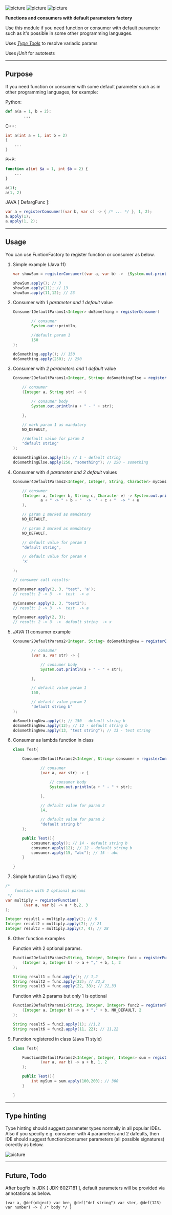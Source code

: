 ![picture](https://img.shields.io/badge/license-Apache%202.0-blue)
![picture](https://img.shields.io/badge/Java-11.0.1-brightgreen.svg)
![picture](https://img.shields.io/badge/jUnit-4.12-brightgreen)

**Functions and consumers with default parameters factory**

Use this module if you need function or consumer with default parameter such as it's possible in some other programming languages.

Uses *[Type Tools](https://github.com/jhalterman/typetools)* to resolve variadic params

Uses *jUnit* for autotests

---

## Purpose

If you need function or consumer with some default parameter such as in other programming languages, for example:

Python:

```python
def a(a = 1, b = 2):
        ...
```        

C++:

```cpp
int a(int a = 1, int b = 2) 
{ 
    ...
}
```


PHP:

```php
function a(int $a = 1, int $b = 2) { 
    ... 
}

a(1);
a(1, 2)
```		
	
JAVA [ DefargFunc ]:
```java
var a = registerConsumer((var b, var c) -> { /* ... */ }, 1, 2);
a.apply(1);
a.apply(1, 2);
```

---

## Usage

You can use FuntionFactory to register function or consumer as below.

1. Simple example (Java 11)
    ```java
    var showSum = registerConsumer((var a, var b) ->  {System.out.println(a + b);}, 1, 2);
    
    showSum.apply(); // 3
    showSum.apply(11); // 13
    showSum.apply(11,12); // 23
    ```
2. Consumer with *1 parameter and 1 default* value

    ```java
    Consumer1DefaultParams1<Integer> doSomething = registerConsumer(
    
            // consumer
            System.out::println,
    
            //default param 1
            150
    );
    
    doSomething.apply(); // 150
    doSomething.apply(250); // 250
    ```
            




3. Consumer with *2 parameters and 1 default* value
    ```java
    Consumer2DefaultParams1<Integer, String> doSomethingElse = registerConsumer(
    
        // consumer
        (Integer a, String str) -> {
    
            // consumer body
            System.out.println(a + " - " + str);
    
        },
    
        // mark param 1 as mandatory
        NO_DEFAULT,
    
        //default value for param 2
        "default string"
    );
    
    doSomethingElse.apply(1); // 1 - default string
    doSomethingElse.apply(250, "something"); // 250 - something
    ```
    


4. Consumer with *4 parameter and 2 default* values
    ```java
    Consumer4DefaultParams2<Integer, Integer, String, Character> myConsumer = registerConsumer(
    
        // consumer
        (Integer a, Integer b, String c, Character e) -> System.out.println(
                a + " -> " + b + "  ->  " + c + "  -> " + e
        ),
    
        // param 1 marked as mandatory
        NO_DEFAULT,
    
        // param 2 marked as mandatory
        NO_DEFAULT,
    
        // default value for param 3
        "default string",
    
        // default value for param 4
        'x'
    
    );
    
    // consumer call results:
    
    myConsumer.apply(2, 3, "test", 'a');
    // result: 2 -> 3  ->  test  -> a
    
    myConsumer.apply(2, 3, "test2");
    // result: 2 -> 3  ->  test  -> a
    
    myConsumer.apply(2, 3);
    // result: 2 -> 3  ->  default string  -> x
    ```
    



5. *JAVA 11* consumer example
    ```java
    Consumer2DefaultParams2<Integer, String> doSomethingNew = registerConsumer(
    
            // consumer
            (var a, var str) -> {
    
                // consumer body
                System.out.println(a + " - " + str);
    
            },
    
            // default value param 1
            150,
    
            // default value param 2
            "default string b"
    );
    
    doSomethingNew.apply(); // 150 - default string b
    doSomethingNew.apply(12); // 12 - default string b
    doSomethingNew.apply(13, "test string"); // 13 - test string
    ```
            
            
		

		
6. Consumer as lambda function in class
    ```java
    class Test{
    
        Consumer2DefaultParams2<Integer, String> consumer = registerConsumer(
    
                // consumer
                (var a, var str) -> {
    
                    // consumer body
                    System.out.println(a + " - " + str);
    
                },
    
                // default value for param 2
                14,
    
                // default value for param 2
                "default string b"
        );
    
        public Test(){
            consumer.apply(); // 14 - default string b
            consumer.apply(12); // 12 - default string b
            consumer.apply(15, "abc"); // 15 - abc
        }
    
    }
    ```



7. Simple function (Java 11 style)
```java
/*
    function with 2 optional params
 */
var multiply = registerFunction(
        (var a, var b) -> a * b,2, 3
);

Integer result1 = multiply.apply(); // 6
Integer result2 = multiply.apply(7); // 21
Integer result3 = multiply.apply(7, 4); // 28
```

8. Other function examples

    Function with 2 optional params.
    
    ```java
    Function2DefaultParams2<String, Integer, Integer> func = registerFunction(
        (Integer a, Integer b) -> a + "," + b, 1, 2
    );
    
    String result1 = func.apply(); // 1,2
    String result2 = func.apply(22); // 22,2
    String result3 = func.apply(22, 33); // 22,33
    ```
    
    Function with 2 params but only 1 is optional
    
    ```java
    Function2DefaultParams1<String, Integer, Integer> func2 = registerFunction(
        (Integer a, Integer b) -> a + "," + b, NO_DEFAULT, 2
    );
    
    String result5 = func2.apply(1); //1,2
    String result6 = func2.apply(11, 22); // 11,22
    ```

9. Function registered in class (Java 11 style)
    ```java
    class Test{
    
        Function2DefaultParams2<Integer, Integer, Integer> sum = registerFunction(
                (var a, var b) -> a + b, 1, 2
        );
    
        public Test(){
            int mySum = sum.apply(100,200); // 300
        }
    
    }
    ```
---


## Type hinting

Type hinting should suggest parameter types normally in all popular IDEs. Also if you specify e.g. consumer with 4 parameters and 2 dafeults, then IDE 
should suggest function/consumer parameters (all possible signatures) corectly as below.

![picture](images/type-hinting.png)


---

## Future, Todo

After bugfix in JDK [ JDK-8027181 ], default parameters will be provided via annotations as below.


	(var a, @def(object) var bee, @def("def string") var ster, @def(123) var number) -> { /* body */ }

